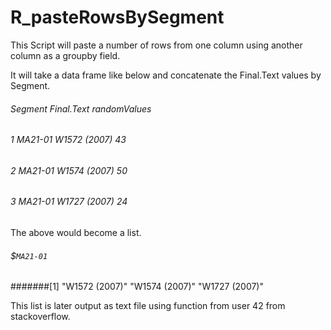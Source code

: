﻿# R_pasteRowsBySegment

This Script will paste a number of rows from one column using another column as a groupby field.  

It will take a data frame like below and concatenate the Final.Text values by Segment.

######   Segment    Final.Text        randomValues
###### 1 MA21-01   W1572 (2007)           43
###### 2 MA21-01   W1574 (2007)           50
###### 3 MA21-01    W1727 (2007)           24

The above would become a list.
###### $`MA21-01`
#######[1] "W1572 (2007)" "W1574 (2007)" "W1727 (2007)"

This list is later output as text file using function from user 42 from stackoverflow.
